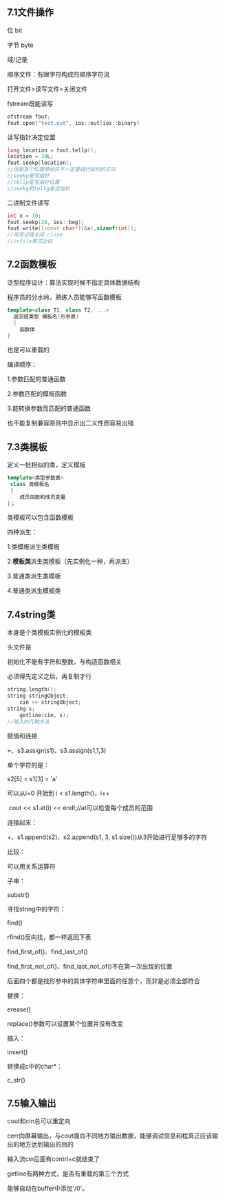 ## 7.1文件操作

位 bit

字节 byte

域/记录



顺序文件：有限字符构成的顺序字符流



打开文件>读写文件>关闭文件

fstream既能读写

```c++
ofstream fout;
fout.open("test.out", ios::out|ios::binary)
```

读写指针决定位置

```c++
long location = fout.tellp();
location = 10L;
fout.seekp(location);
//但是各个位置移动并不一定要进行如何的方向
//seekp是写指针
//tellp是写指针位置
//seekg和tellg是读指针
```

二进制文件读写

```c++
int x = 10;
fout.seekp(20, ios::beg);
fout.write((const char*)(&x),sizeof(int));
//写完记得关闭.close
//infile格式近似
```

## 7.2函数模板

泛型程序设计：算法实现时候不指定具体数据结构

程序员的分水岭，熟练人员能够写函数模板

```c++
template<class T1, class T2, ...>
  返回值类型 模板名(形参表)
  {
	函数体
}
```

也是可以重载的



编译顺序：

1.参数匹配的普通函数

2.参数匹配的模板函数

3.能转换参数而匹配的普通函数

也不能复制兼容原则中显示出二义性而容易出错



## 7.3类模板

定义一批相似的类，定义模板

```c++
template<类型参数表>
 class 类模板名
 {
	成员函数和成员变量
}；
```

类模板可以包含函数模板

四种派生：

1.类模板派生类模板

2.**模板类**派生类模板（先实例化一种，再派生）

3.普通类派生类模板

4.普通类派生模板类



## 7.4string类

本身是个类模板实例化的模板类

头文件是<string>

初始化不能有字符和整数，与构造函数相关

必须得先定义之后，再复制才行

```c++
string.length();
string stringObject;
	cin >> stringObject;
string s;
	getline(cin, s);
//输入的几种方法
```

赋值和连接

=、s3.assign(s1)、s3.assign(s1,1,3)

单个字符的是：

s2[5] = s1[3] = 'a'

可以从i=0 开始到 i < s1.length()，i++

​	cout << s1.at(i) << endl;//at可以检查每个成员的范围

连接起来：

+、s1.append(s2)、s2.append(s1, 3, s1.size())从3开始进行足够多的字符

比较：

可以用关系运算符

子串：

substr()

寻找string中的字符：

find()

rfind()反向找，都一样返回下表

find_first_of()、find_last_of()

find_first_not_of()、find_last_not_of()不在第一次出现的位置

后面四个都是找形参中的具体字符串里面的任意个，而非是必须全部符合

替换：

erease()

replace()参数可以设置某个位置并没有改变

插入：

insert()

转换成c中的char*：

c_str()



## 7.5输入输出

cout和cin总可以重定向

cerr向屏幕输出，与cout面向不同地方输出数据，能够调试信息和程真正应该输出的地方达到输出的目的



输入流cin后面有contrl+c就结束了



getline有两种方式，是否有重载的第三个方式

能够自动在buffer中添加'/0'。





























